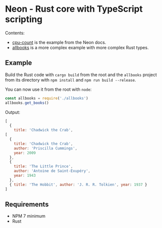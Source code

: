 # Neon - Rust core with TypeScript scripting

Contents:

- [cpu-count](cpu-count/README.md) is the example from the Neon docs.
- [allbooks](allbooks/README.md) is a more complex example with more complex Rust types.

## Example

Build the Rust code with `cargo build` from the root and the `allbooks` project from its
directory with `npm install` and `npm run build --release`.

You can now use it from the root with `node`:

```JavaScript
const allbooks = require('./allbooks')
allbooks.get_books()
```

Output:

```JavaScript
[
  {
    title: 'Chadwick the Crab',
[
  {
    title: 'Chadwick the Crab',
    author: 'Priscilla Cummings',
    year: 2009
  },
  {
    title: 'The Little Prince',
    author: 'Antoine de Saint-Exupéry',
    year: 1943
  },
  { title: 'The Hobbit', author: 'J. R. R. Tolkien', year: 1937 }
]
```

## Requirements

- NPM 7 minimum
- Rust 